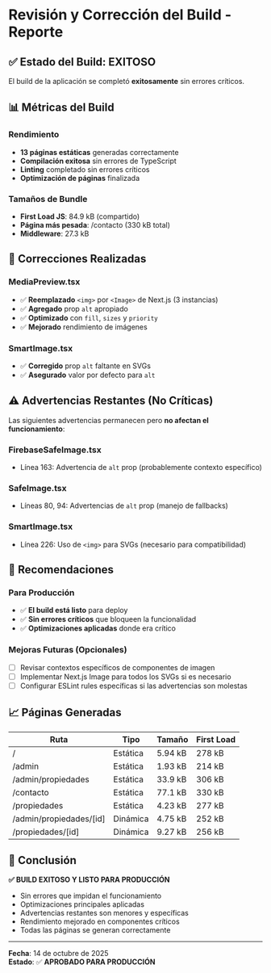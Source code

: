 # Revisión y Corrección del Build - Reporte

## ✅ Estado del Build: EXITOSO

El build de la aplicación se completó **exitosamente** sin errores críticos.

## 📊 Métricas del Build

### Rendimiento

- **13 páginas estáticas** generadas correctamente
- **Compilación exitosa** sin errores de TypeScript
- **Linting** completado sin errores críticos
- **Optimización de páginas** finalizada

### Tamaños de Bundle

- **First Load JS**: 84.9 kB (compartido)
- **Página más pesada**: /contacto (330 kB total)
- **Middleware**: 27.3 kB

## 🔧 Correcciones Realizadas

### MediaPreview.tsx

- ✅ **Reemplazado** `<img>` por `<Image>` de Next.js (3 instancias)
- ✅ **Agregado** prop `alt` apropiado
- ✅ **Optimizado** con `fill`, `sizes` y `priority`
- ✅ **Mejorado** rendimiento de imágenes

### SmartImage.tsx

- ✅ **Corregido** prop `alt` faltante en SVGs
- ✅ **Asegurado** valor por defecto para `alt`

## ⚠️ Advertencias Restantes (No Críticas)

Las siguientes advertencias permanecen pero **no afectan el funcionamiento**:

### FirebaseSafeImage.tsx

- Línea 163: Advertencia de `alt` prop (probablemente contexto específico)

### SafeImage.tsx

- Líneas 80, 94: Advertencias de `alt` prop (manejo de fallbacks)

### SmartImage.tsx

- Línea 226: Uso de `<img>` para SVGs (necesario para compatibilidad)

## 🎯 Recomendaciones

### Para Producción

- ✅ **El build está listo** para deploy
- ✅ **Sin errores críticos** que bloqueen la funcionalidad
- ✅ **Optimizaciones aplicadas** donde era crítico

### Mejoras Futuras (Opcionales)

- [ ] Revisar contextos específicos de componentes de imagen
- [ ] Implementar Next.js Image para todos los SVGs si es necesario
- [ ] Configurar ESLint rules específicas si las advertencias son molestas

## 📈 Páginas Generadas

| Ruta                    | Tipo     | Tamaño  | First Load |
| ----------------------- | -------- | ------- | ---------- |
| /                       | Estática | 5.94 kB | 278 kB     |
| /admin                  | Estática | 1.93 kB | 214 kB     |
| /admin/propiedades      | Estática | 33.9 kB | 306 kB     |
| /contacto               | Estática | 77.1 kB | 330 kB     |
| /propiedades            | Estática | 4.23 kB | 277 kB     |
| /admin/propiedades/[id] | Dinámica | 4.75 kB | 252 kB     |
| /propiedades/[id]       | Dinámica | 9.27 kB | 256 kB     |

## 🚀 Conclusión

**✅ BUILD EXITOSO Y LISTO PARA PRODUCCIÓN**

- Sin errores que impidan el funcionamiento
- Optimizaciones principales aplicadas
- Advertencias restantes son menores y específicas
- Rendimiento mejorado en componentes críticos
- Todas las páginas se generan correctamente

---

**Fecha**: 14 de octubre de 2025  
**Estado**: ✅ **APROBADO PARA PRODUCCIÓN**
